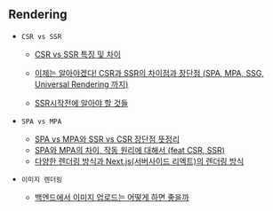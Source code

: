 ## Rendering

- `CSR vs SSR`

  - [CSR vs SSR 특징 및 차이](https://hahahoho5915.tistory.com/52)

  - [이제는 알아야겠다! CSR과 SSR의 차이점과 장단점 (SPA, MPA, SSG, Universal Rendering 까지)](https://dev-ellachoi.tistory.com/28)

  - [SSR시작전에 알아야 할 것들 ](https://yozm.wishket.com/magazine/detail/2330/)

- `SPA vs MPA`
  - [SPA vs MPA와 SSR vs CSR 장단점 뜻정리](https://hanamon.kr/spa-mpa-ssr-csr-%EC%9E%A5%EB%8B%A8%EC%A0%90-%EB%9C%BB%EC%A0%95%EB%A6%AC/)
  - [SPA와 MPA의 차이, 작동 원리에 대해서 (feat CSR, SSR)](https://wonderwalls.tistory.com/m/entry/SPA%EC%99%80-MPA%EC%9D%98-%EC%B0%A8%EC%9D%B4-%EC%9E%91%EB%8F%99-%EC%9B%90%EB%A6%AC%EC%97%90-%EB%8C%80%ED%95%B4%EC%84%9C-feat-CSR-SSR)
  - [다양한 렌더링 방식과 Next.js(서버사이드 리엑트)의 렌더링 방식](https://velog.io/@a-honey/Nest-JS)

- `이미지 렌더링`
  - [백엔드에서 이미지 업로드는 어떻게 하면 좋을까](https://seungyong20.tistory.com/entry/%EB%B0%B1%EC%97%94%EB%93%9C%EC%97%90%EC%84%9C-%EC%9D%B4%EB%AF%B8%EC%A7%80-%EC%97%85%EB%A1%9C%EB%93%9C%EB%8A%94-%EC%96%B4%EB%96%BB%EA%B2%8C-%ED%95%98%EB%A9%B4-%EC%A2%8B%EC%9D%84%EA%B9%8C)





